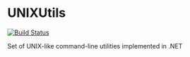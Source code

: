 # UNIXUtils
[![Build Status](https://travis-ci.org/vskh/UNIXUtils.svg?branch=master)](https://travis-ci.org/vskh/UNIXUtils)

Set of UNIX-like command-line utilities implemented in .NET
